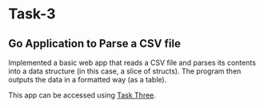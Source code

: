 # Task-3
## Go Application to Parse a CSV file

Implemented a basic web app that reads a CSV file and parses its contents into a data structure (in this case, a slice of structs). The program then outputs the data in a formatted way (as a table).

This app can be accessed using [Task Three](https://taskthree.fly.dev/).
